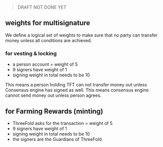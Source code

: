 
> DRAFT NOT DONE YET
> 

## weights for multisignature

We define a logical set of weights to make sure that no party can transfer money unless all conditions are achieved.

### for vesting & locking

- a person account = weight of 5
- 9 signers have weight of 1
- signing weight in total needs to be 10

This means a person holding TFT can not transfer money out unless Consensus engine has signed as well.
This means consensus engine cannot send money out unless person agrees.

## for Farming Rewards (minting)

- ThreeFold asks for the transaction = weight of 5
- 9 signers have weight of 1
- signing weight in total needs to be 10
- the signers are the Guardians of ThreeFold.




